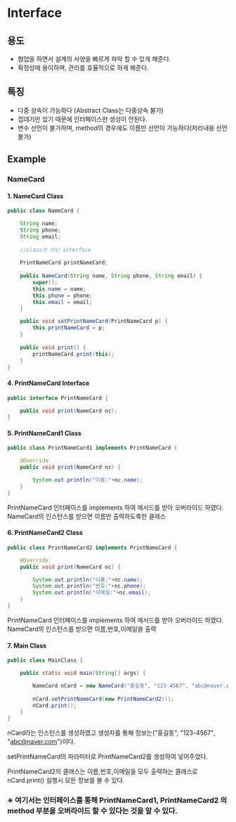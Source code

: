 # Interface 

## 용도
- 협업을 하면서 설계의 사양을 빠르게 파악 할 수 있게 해준다.
- 확정성에 용이하며, 관리를 효율적으로 하게 해준다.

## 특징
- 다중 상속이 가능하다 (Abstract Class는 다중상속 불가)
- 껍데기만 있기 때문에 인터페이스만 생성이 안된다.
- 변수 선언이 불가하며, method의 경우에도 이름만 선언이 가능하다(처리내용 선언불가)

## Example

### NameCard

#### 1. NameCard Class
```java
public class NameCard {

	String name;
	String phone;
	String email;
	
	//class가 아닌 interface
	
	PrintNameCard printNameCard;
	
	public NameCard(String name, String phone, String email) {
		super();
		this.name = name;
		this.phone = phone;
		this.email = email;
	}

	public void setPrintNameCard(PrintNameCard p) {
		this.printNameCard = p;
	}
	
	public void print() {
		printNameCard.print(this);
	}
}
```
#### 4. PrintNameCard Interface
```java
public interface PrintNameCard {

	public void print(NameCard nc);
}
```

#### 5. PrintNameCard1 Class
```java
public class PrintNameCard1 implements PrintNameCard {

	@Override
	public void print(NameCard nc) {

		System.out.println("이름:"+nc.name);
	}
}
```
PrintNameCard 인터페이스를 implements 하여 메서드를 받아 오버라이드 하였다. NameCard의 인스턴스를 받으면 이름만 출력하도록한 클래스

#### 6. PrintNameCard2 Class
```java
public class PrintNameCard2 implements PrintNameCard {

	@Override
	public void print(NameCard nc) {

		System.out.println("이름:"+nc.name);
		System.out.println("번호:"+nc.phone);
		System.out.println("이메일:"+nc.email);
	}
}
```
PrintNameCard 인터페이스를 implements 하여 메서드를 받아 오버라이드 하였다. NameCard의 인스턴스를 받으면 이름,번호,이메일을 출력

#### 7. Main Class
```java
public class MainClass {

	public static void main(String[] args) {

		NameCard nCard = new NameCard("홍길동", "123-4567", "abc@naver.com");
		
		nCard.setPrintNameCard(new PrintNameCard2());
		nCard.print();
	}
}
```
nCard라는 인스턴스를 생성하였고 생성자를 통해 정보는("홍길동", "123-4567", "abc@naver.com")이다. 

setPrintNameCard의 파라미터로 PrintNameCard2를 생성하여 넣어주었다.

PrintNameCard2의 클래스는 이름,번호,이메일을 모두 출력하는 클래스로 nCard.print() 실행시 모든 정보를 볼 수 있다.

### ※ 여기서는 인터페이스를 통해 PrintNameCard1, PrintNameCard2 의 method 부분을 오버라이드 할 수 있다는 것을 알 수 있다.

